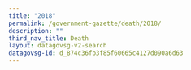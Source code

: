 ```yaml
---
title: "2018"
permalink: /government-gazette/death/2018/
description: ""
third_nav_title: Death
layout: datagovsg-v2-search
datagovsg-id: d_874c36fb3f85f60665c4127d090a6d63
---
```

